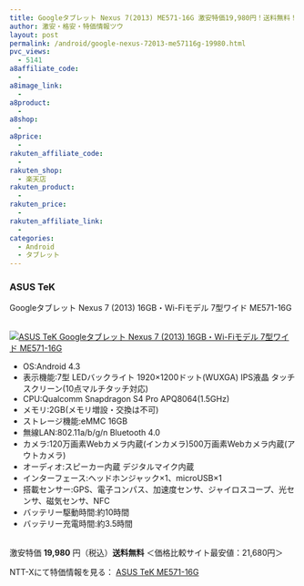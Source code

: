```yaml
---
title: Googleタブレット Nexus 7(2013) ME571-16G 激安特価19,980円！送料無料！
author: 激安・格安・特価情報ツウ
layout: post
permalink: /android/google-nexus-72013-me57116g-19980.html
pvc_views:
  - 5141
a8affiliate_code:
  -
a8image_link:
  -
a8product:
  -
a8shop:
  -
a8price:
  -
rakuten_affiliate_code:
  -
rakuten_shop:
  - 楽天店
rakuten_product:
  -
rakuten_price:
  -
rakuten_affiliate_link:
  -
categories:
  - Android
  - タブレット
---
```

### ASUS TeK
Googleタブレット Nexus 7 (2013) 16GB・Wi-Fiモデル 7型ワイド ME571-16G

<div class="img-bg2 img_L">
  <a href="//px.a8.net/svt/ejp?a8mat=ZYP6S+8IMA3E+S1Q+BWGDT&#038;a8ejpredirect=//nttxstore.jp/_II_AZ14437706" target="_blank"><br /> <img border="0" alt="ASUS TeK Googleタブレット Nexus 7 (2013) 16GB・Wi-Fiモデル 7型ワイド ME571-16G" src="//i0.wp.com/image.nttxstore.jp/l2_images/A/AZ/AZ14437706.jpg?w=120" data-recalc-dims="1" /></a>
</div>

<!--more-->

  * OS:Android 4.3
  * 表示機能:7型 LEDバックライト 1920×1200ドット(WUXGA) IPS液晶 タッチスクリーン(10点マルチタッチ対応)
  * CPU:Qualcomm Snapdragon S4 Pro APQ8064(1.5GHz)
  * メモリ:2GB(メモリ増設・交換は不可)
  * ストレージ機能:eMMC 16GB
  * 無線LAN:802.11a/b/g/n Bluetooth 4.0
  * カメラ:120万画素Webカメラ内蔵(インカメラ)500万画素Webカメラ内蔵(アウトカメラ)
  * オーディオ:スピーカー内蔵 デジタルマイク内蔵
  * インターフェース:ヘッドホンジャック×1、microUSB×1
  * 搭載センサー:GPS、電子コンパス、加速度センサ、ジャイロスコープ、光センサ、磁気センサ、NFC
  * バッテリー駆動時間:約10時間
  * バッテリー充電時間:約3.5時間

<br clear="all" />激安特価 <span class="tokka-price"><strong>19,980</strong></span> 円（税込）**送料無料**
＜価格比較サイト最安値：21,680円＞

NTT-Xにて特価情報を見る： <span class="fs150p"><a href="//px.a8.net/svt/ejp?a8mat=ZYP6S+8IMA3E+S1Q+BWGDT&#038;a8ejpredirect=//nttxstore.jp/_II_AZ14437706" target="_blank">ASUS TeK ME571-16G</a></span>